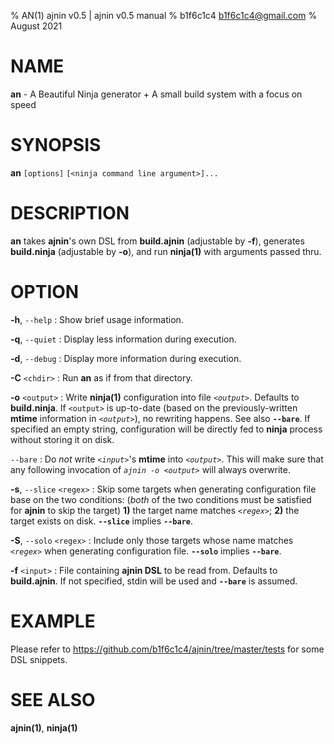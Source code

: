 % AN(1) ajnin v0.5 | ajnin v0.5 manual
% b1f6c1c4 <b1f6c1c4@gmail.com>
% August 2021

# NAME

**an** - A Beautiful Ninja generator + A small build system with a focus on speed

# SYNOPSIS

**an** `[options]` `[<ninja command line argument>]...`

# DESCRIPTION

**an** takes **ajnin**'s own DSL from **build.ajnin** (adjustable by **-f**),
generates **build.ninja** (adjustable by **-o**),
and run **ninja(1)** with arguments passed thru.

# OPTION

**-h**, `--help`
: Show brief usage information.

**-q**, `--quiet`
: Display less information during execution.

**-d**, `--debug`
: Display more information during execution.

**-C** `<chdir>`
: Run **an** as if from that directory.

**-o** `<output>`
: Write **ninja(1)** configuration into file *`<output>`*.
Defaults to **build.ninja**.
If `<output>` is up-to-date
(based on the previously-written **mtime** information in *`<output>`*),
no rewriting happens.
See also **`--bare`**.
If specified an empty string,
configuration will be directly fed to **ninja** process without storing it on disk.

`--bare`
: Do *not* write *`<input>`*'s **mtime** into *`<output>`*.
This will make sure that any following invocation of
*`ajnin -o <output>`* will always overwrite.

**-s**, `--slice` `<regex>`
: Skip some targets when generating configuration file base on the two conditions:
(*both* of the two conditions must be satisfied for **ajnin** to skip the target)
**1)** the target name matches *`<regex>`*;
**2)** the target exists on disk.
**`--slice`** implies **`--bare`**.

**-S**, `--solo` `<regex>`
: Include only those targets whose name matches *`<regex>`*
when generating configuration file.
**`--solo`** implies **`--bare`**.

**-f** `<input>`
: File containing **ajnin DSL** to be read from.
Defaults to **build.ajnin**.
If not specified, stdin will be used and **`--bare`** is assumed.

# EXAMPLE

Please refer to <https://github.com/b1f6c1c4/ajnin/tree/master/tests> for some DSL snippets.

# SEE ALSO

**ajnin(1)**, **ninja(1)**
